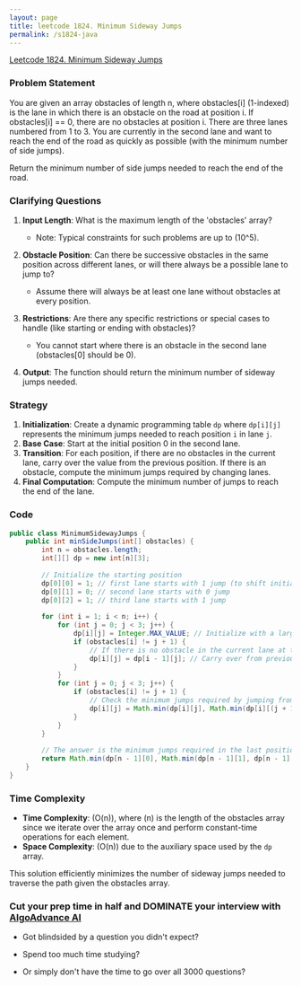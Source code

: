 ```yaml
---
layout: page
title: leetcode 1824. Minimum Sideway Jumps
permalink: /s1824-java
---
```

[Leetcode 1824. Minimum Sideway Jumps](https://algoadvance.github.io/algoadvance/l1824)
### Problem Statement

You are given an array obstacles of length n, where obstacles[i] (1-indexed) is the lane in which there is an obstacle on the road at position i. If obstacles[i] == 0, there are no obstacles at position i. There are three lanes numbered from 1 to 3. You are currently in the second lane and want to reach the end of the road as quickly as possible (with the minimum number of side jumps).

Return the minimum number of side jumps needed to reach the end of the road.

### Clarifying Questions
1. **Input Length**: What is the maximum length of the 'obstacles' array?
   - Note: Typical constraints for such problems are up to \(10^5\).

2. **Obstacle Position**: Can there be successive obstacles in the same position across different lanes, or will there always be a possible lane to jump to?
   - Assume there will always be at least one lane without obstacles at every position.

3. **Restrictions**: Are there any specific restrictions or special cases to handle (like starting or ending with obstacles)?
   - You cannot start where there is an obstacle in the second lane (obstacles[0] should be 0).

4. **Output**: The function should return the minimum number of sideway jumps needed.

### Strategy
1. **Initialization**: Create a dynamic programming table `dp` where `dp[i][j]` represents the minimum jumps needed to reach position `i` in lane `j`.
2. **Base Case**: Start at the initial position 0 in the second lane.
3. **Transition**: For each position, if there are no obstacles in the current lane, carry over the value from the previous position. If there is an obstacle, compute the minimum jumps required by changing lanes.
4. **Final Computation**: Compute the minimum number of jumps to reach the end of the lane.

### Code

```java
public class MinimumSidewayJumps {
    public int minSideJumps(int[] obstacles) {
        int n = obstacles.length;
        int[][] dp = new int[n][3];
        
        // Initialize the starting position
        dp[0][0] = 1; // first lane starts with 1 jump (to shift initially)
        dp[0][1] = 0; // second lane starts with 0 jump
        dp[0][2] = 1; // third lane starts with 1 jump
        
        for (int i = 1; i < n; i++) {
            for (int j = 0; j < 3; j++) {
                dp[i][j] = Integer.MAX_VALUE; // Initialize with a large number
                if (obstacles[i] != j + 1) {
                    // If there is no obstacle in the current lane at the current position
                    dp[i][j] = dp[i - 1][j]; // Carry over from previous position in the same lane
                }
            }
            for (int j = 0; j < 3; j++) {
                if (obstacles[i] != j + 1) {
                    // Check the minimum jumps required by jumping from other lanes
                    dp[i][j] = Math.min(dp[i][j], Math.min(dp[i][(j + 1) % 3], dp[i][(j + 2) % 3]) + 1);
                }
            }
        }
        
        // The answer is the minimum jumps required in the last position among all lanes
        return Math.min(dp[n - 1][0], Math.min(dp[n - 1][1], dp[n - 1][2]));
    }
}
```

### Time Complexity
- **Time Complexity**: \(O(n)\), where \(n\) is the length of the obstacles array since we iterate over the array once and perform constant-time operations for each element.
- **Space Complexity**: \(O(n)\) due to the auxiliary space used by the `dp` array.

This solution efficiently minimizes the number of sideway jumps needed to traverse the path given the obstacles array.


### Cut your prep time in half and DOMINATE your interview with [AlgoAdvance AI](https://algoAdvance.com)

- Got blindsided by a question you didn't expect?

- Spend too much time studying?

- Or simply don't have the time to go over all 3000 questions?

